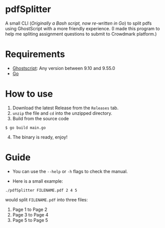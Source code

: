 # pdfSplitter
A small CLI (<i>Originally a Bash script, now re-written in Go</i>) to split pdfs using GhostScript with a more friendly experience.
(I made this program to help me spliting assignment questions to submit to Crowdmark platform.)


# Requirements
* [Ghostscript](https://github.com/ArtifexSoftware/ghostpdl-downloads/releases/tag/gs9550): Any version between 9.10 and 9.55.0
* [Go](https://go.dev/dl/)

# How to use

1. Download the latest Release from the `Releases` tab. 
2. `unzip` the file and `cd` into the unzipped directory.
3. Build from the source code
```
$ go build main.go 
```
4. The binary is ready, enjoy! 

# Guide
- You can use the `--help` or `-h` flags to check the manual.

- Here is a small example: 
```
./pdfSplitter FILENAME.pdf 2 4 5
```
 would split `FILENAME.pdf` into three files: 
 
 1. Page 1 to Page 2
 2. Page 3 to Page 4
 3. Page 5 to Page 5
